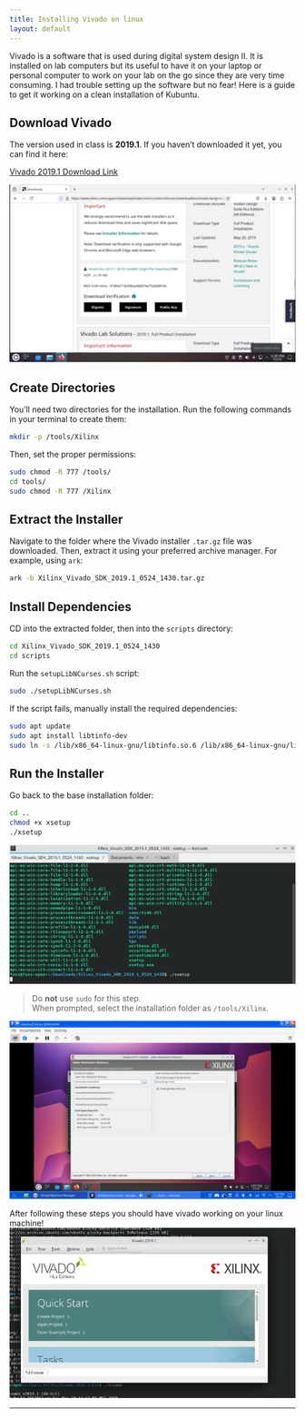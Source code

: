 ```yaml
---
title: Installing Vivado on linux
layout: default
---
```


Vivado is a software that is used during digital system design II. It is installed on lab 
computers but its useful to have it on your laptop or personal computer to work on your lab on the go since they are very time consuming.
I had trouble setting up the software but no fear! Here is a guide to get it working on a clean installation of Kubuntu.

## Download Vivado

The version used in class is **2019.1**. If you haven’t downloaded it yet, you can find it here:

[Vivado 2019.1 Download Link](https://www.xilinx.com/support/download/index.html/content/xilinx/en/downloadNav/vivado-design-tools/archive.html)

![Vivado Download Site](images/download_page.png)

## Create Directories

You’ll need two directories for the installation. Run the following commands in your terminal to create them:

```bash
mkdir -p /tools/Xilinx
```

Then, set the proper permissions:

```bash
sudo chmod -R 777 /tools/
cd tools/
sudo chmod -R 777 /Xilinx
```

## Extract the Installer

Navigate to the folder where the Vivado installer `.tar.gz` file was downloaded. Then, extract it using your preferred archive manager. For example, using `ark`:

```bash
ark -b Xilinx_Vivado_SDK_2019.1_0524_1430.tar.gz
```

## Install Dependencies

CD into the extracted folder, then into the `scripts` directory:

```bash
cd Xilinx_Vivado_SDK_2019.1_0524_1430
cd scripts
```

Run the `setupLibNCurses.sh` script:

```bash
sudo ./setupLibNCurses.sh
```

If the script fails, manually install the required dependencies:

```bash
sudo apt update
sudo apt install libtinfo-dev
sudo ln -s /lib/x86_64-linux-gnu/libtinfo.so.6 /lib/x86_64-linux-gnu/libtinfo.so.5
```

## Run the Installer

Go back to the base installation folder:

```bash
cd ..
chmod +x xsetup
./xsetup
```

![Running xsetup in Terminal](images/setup_vivado.png)

> Do **not** use `sudo` for this step.  
> When prompted, select the installation folder as `/tools/Xilinx`.

![Vivado Setup Wizard](images/Vivado_setup_wizard.png)

After following these steps you should have vivado working on your linux machine!
![Vivado Running on Linux](images/vivado_running.png)

---

